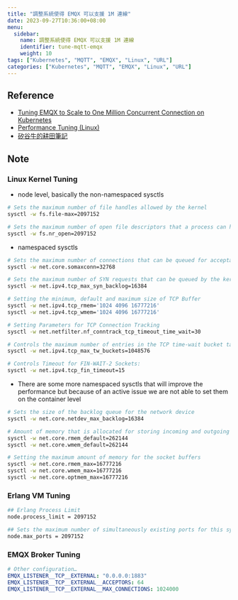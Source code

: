 ```yaml
---
title: "調整系統使得 EMQX 可以支援 1M 連線"
date: 2023-09-27T10:36:00+08:00
menu:
  sidebar:
    name: 調整系統使得 EMQX 可以支援 1M 連線
    identifier: tune-mqtt-emqx
    weight: 10
tags: ["Kubernetes", "MQTT", "EMQX", "Linux", "URL"]
categories: ["Kubernetes", "MQTT", "EMQX", "Linux", "URL"]
---
```


## Reference

- [Tuning EMQX to Scale to One Million Concurrent Connection on Kubernetes](https://www.infracloud.io/blogs/scale-emqx-one-million-connections-kubernetes/)
- [Performance Tuning (Linux)](https://www.emqx.io/docs/en/v5.2/performance/tune.html#linux-kernel-tuning)
- [矽谷牛的耕田筆記](https://www.facebook.com/technologynoteniu/posts/pfbid02ntZshJdTEHLhnkb4hATadU8qGdzB45T2AdmCqtx73oegqrCLNRTKJwkYNZkVNLMsl)

## Note

### Linux Kernel Tuning

- node level, basically the non-namespaced sysctls

```bash
# Sets the maximum number of file handles allowed by the kernel
sysctl -w fs.file-max=2097152

# Sets the maximum number of open file descriptors that a process can have
sysctl -w fs.nr_open=2097152
```

- namespaced sysctls

```bash
# Sets the maximum number of connections that can be queued for acceptance by the kernel.
sysctl -w net.core.somaxconn=32768

# Sets the maximum number of SYN requests that can be queued by the kernel
sysctl -w net.ipv4.tcp_max_syn_backlog=16384

# Setting the minimum, default and maximum size of TCP Buffer
sysctl -w net.ipv4.tcp_rmem='1024 4096 16777216'
sysctl -w net.ipv4.tcp_wmem='1024 4096 16777216'

# Setting Parameters for TCP Connection Tracking
sysctl -w net.netfilter.nf_conntrack_tcp_timeout_time_wait=30

# Controls the maximum number of entries in the TCP time-wait bucket table
sysctl -w net.ipv4.tcp_max_tw_buckets=1048576

# Controls Timeout for FIN-WAIT-2 Sockets:
sysctl -w net.ipv4.tcp_fin_timeout=15
```

- There are some more namespaced sysctls that will improve the performance but because of an active issue we are not able to set them on the container level

```bash
# Sets the size of the backlog queue for the network device
sysctl -w net.core.netdev_max_backlog=16384

# Amount of memory that is allocated for storing incoming and outgoing  data for a socket
sysctl -w net.core.rmem_default=262144
sysctl -w net.core.wmem_default=262144

# Setting the maximum amount of memory for the socket buffers
sysctl -w net.core.rmem_max=16777216
sysctl -w net.core.wmem_max=16777216
sysctl -w net.core.optmem_max=16777216
```

### Erlang VM Tuning

```bash
## Erlang Process Limit
node.process_limit = 2097152

## Sets the maximum number of simultaneously existing ports for this system
node.max_ports = 2097152
```

### EMQX Broker Tuning

```yaml
# Other configuration…
EMQX_LISTENER__TCP__EXTERNAL: "0.0.0.0:1883"
EMQX_LISTENER__TCP__EXTERNAL__ACCEPTORS: 64
EMQX_LISTENER__TCP__EXTERNAL__MAX_CONNECTIONS: 1024000
```
